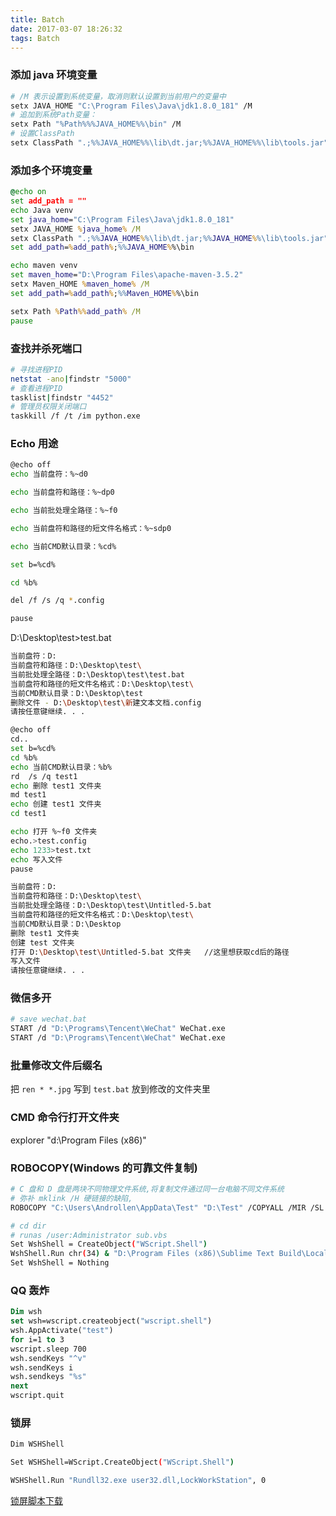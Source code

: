 ```yaml
---
title: Batch
date: 2017-03-07 18:26:32
tags: Batch
---
```


### 添加 java 环境变量

  ``` bash
  # /M 表示设置到系统变量，取消则默认设置到当前用户的变量中
  setx JAVA_HOME "C:\Program Files\Java\jdk1.8.0_181" /M
  # 追加到系统Path变量：
  setx Path "%Path%%%JAVA_HOME%%\bin" /M
  # 设置ClassPath
  setx ClassPath ".;%%JAVA_HOME%%\lib\dt.jar;%%JAVA_HOME%%\lib\tools.jar" /M
  ```

### 添加多个环境变量

  ``` bat
  @echo on
  set add_path = ""
  echo Java venv
  set java_home="C:\Program Files\Java\jdk1.8.0_181"
  setx JAVA_HOME %java_home% /M
  setx ClassPath ".;%%JAVA_HOME%%\lib\dt.jar;%%JAVA_HOME%%\lib\tools.jar" /M
  set add_path=%add_path%;%%JAVA_HOME%%\bin

  echo maven venv
  set maven_home="D:\Program Files\apache-maven-3.5.2"
  setx Maven_HOME %maven_home% /M
  set add_path=%add_path%;%%Maven_HOME%%\bin

  setx Path %Path%%add_path% /M
  pause
  ```

### 查找并杀死端口

  ```bash
  # 寻找进程PID
  netstat -ano|findstr "5000"
  # 查看进程PID
  tasklist|findstr "4452"
  # 管理员权限关闭端口
  taskkill /f /t /im python.exe
  ```

### Echo 用途

  ``` bash
  @echo off
  echo 当前盘符：%~d0

  echo 当前盘符和路径：%~dp0

  echo 当前批处理全路径：%~f0

  echo 当前盘符和路径的短文件名格式：%~sdp0

  echo 当前CMD默认目录：%cd%

  set b=%cd%

  cd %b%

  del /f /s /q *.config

  pause
  ```

  D:\Desktop\test>test.bat  

  ``` bash
  当前盘符：D:
  当前盘符和路径：D:\Desktop\test\
  当前批处理全路径：D:\Desktop\test\test.bat
  当前盘符和路径的短文件名格式：D:\Desktop\test\
  当前CMD默认目录：D:\Desktop\test
  删除文件 - D:\Desktop\test\新建文本文档.config
  请按任意键继续. . .
  ```

  ``` bash
  @echo off
  cd..
  set b=%cd%
  cd %b%
  echo 当前CMD默认目录：%b%
  rd  /s /q test1
  echo 删除 test1 文件夹
  md test1
  echo 创建 test1 文件夹
  cd test1

  echo 打开 %~f0 文件夹
  echo.>test.config
  echo 1233>test.txt
  echo 写入文件
  pause
  ```

  ``` bash
  当前盘符：D:
  当前盘符和路径：D:\Desktop\test\
  当前批处理全路径：D:\Desktop\test\Untitled-5.bat
  当前盘符和路径的短文件名格式：D:\Desktop\test\
  当前CMD默认目录：D:\Desktop
  删除 test1 文件夹
  创建 test 文件夹
  打开 D:\Desktop\test\Untitled-5.bat 文件夹   //这里想获取cd后的路径
  写入文件
  请按任意键继续. . .
  ```

### 微信多开

``` bash
# save wechat.bat
START /d "D:\Programs\Tencent\WeChat" WeChat.exe
START /d "D:\Programs\Tencent\WeChat" WeChat.exe
```

### 批量修改文件后缀名

把 `ren * *.jpg` 写到 `test.bat` 放到修改的文件夹里

### CMD 命令行打开文件夹

explorer "d:\Program Files (x86)"

### ROBOCOPY(Windows 的可靠文件复制)

```sh
# C 盘和 D 盘是两块不同物理文件系统,将复制文件通过同一台电脑不同文件系统
# 弥补 mklink /H 硬链接的缺陷,
ROBOCOPY "C:\Users\Androllen\AppData\Test" "D:\Test" /COPYALL /MIR /SL /MON:1  /MOT:1
```

```sh
# cd dir
# runas /user:Administrator sub.vbs
Set WshShell = CreateObject("WScript.Shell")
WshShell.Run chr(34) & "D:\Program Files (x86)\Sublime Text Build\Local\sublime.bat" & Chr(34), 0
Set WshShell = Nothing
```

### QQ 轰炸

```vb
Dim wsh
set wsh=wscript.createobject("wscript.shell")
wsh.AppActivate("test")
for i=1 to 3
wscript.sleep 700
wsh.sendKeys "^v"
wsh.sendKeys i
wsh.sendkeys "%s"
next
wscript.quit
```

### 锁屏

```sh
Dim WSHShell

Set WSHShell=WScript.CreateObject("WScript.Shell")

WSHShell.Run "Rundll32.exe user32.dll,LockWorkStation", 0
```

[锁屏脚本下载](../../../assets/posts/锁屏.vbs)
